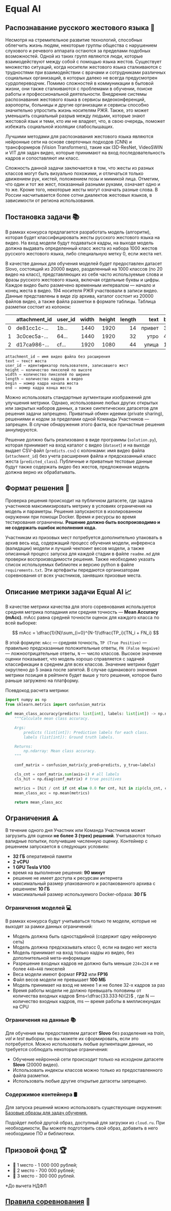 # Equal AI
## Распознавание русского жестового языка 🧏

Несмотря на стремительное развитие технологий, способных облегчить жизнь людям, некоторые группы общества с нарушением слухового и речевого аппарата остаются за пределами подобных возможностей. Одной из таких групп являются люди, которые взаимодействуют между собой с помощью языка жестов. Существует множество ситуаций, когда носители жестового языка сталкиваются с трудностями при взаимодействии с врачами и сотрудниками различных социальных организаций, в которых далеко не всегда предусмотрен сурдопереводчик. Помимо сложностей в коммуникации в бытовой жизни, они также сталкиваются с проблемами в обучении, поиске работы и профессиональной деятельности. Внедрение системы распознавания жестового языка в сервисы видеоконференций, аэропорты, больницы и другие организации и сервисы способно значительно упростить жизнь носителям РЖЯ. Также, это может уменьшить социальный разрыв между людьми, которые знают жестовой язык и теми, кто им не владеет, что, в свою очередь, поможет избежать социальной изоляции слабослышащих.

Лучшими методами для распознавания жестового языка являются нейронные сети на основе сверточных подходов (CNN) и трансформеров (Vision Transformers), такие как I3D-ResNet, VideoSWIN и VIT для задач видео, которые принимают на вход последовательность кадров и сопоставляют им класс.

Сложность данной задачи заключается в том, что жесты из разных классов могут быть визуально похожими, и отличаться только движением рук, кистей, положением позы и мимикой лица. Отметим, что один и тот же жест, показанный разными руками, означает одно и то же. Кроме того, некоторые жесты могут означать разные слова. В России насчитывается более сотни диалектов жестовых языков, в зависимости от региона использования.

## Постановка задачи 📚

В рамках конкурса предлагается разработать модель (алгоритм), которая будет классифицировать жесты русского жестового языка на видео. На вход модели будут подаваться кадры, на выходе модель должна выдавать определенный класс жеста из набора 1000 жестов русского жестового языка, либо специальную метку 0, если жеста нет.

В качестве данных для обучения моделей будет предоставлен датасет Slovo, состоящий из 20000 видео, разделенный на 1000 классов (по 20 видео на класс), представляющих из себя часто используемые слова и фразы русского жестового языка, включая отдельные буквы и цифры. Каждое видео было размечено временным интервалом — начало и конец жеста в видео. 194 носителя РЖЯ участвовали в записи видео. Данные представлены в виде zip архива, каталог состоит из 20000 файлов видео, а также файла разметки в формате таблицы. Таблица разметки состоит из колонок:

|    | attachment_id | user_id | width | height | length |  text  | begin | end |
|---:|:--------------|:--------|------:|-------:|-------:|-------:|:------|:----|
|  0 | de81cc1c-...  | 1b...   |  1440 |   1920 |     14 | привет | 30    | 45  |
|  1 | 3c0cec5a-...  | 64...   |  1440 |   1920 |     32 |   утро | 43    | 66  |
|  2 | d17ca986-...  | cf...   |  1920 |   1080 |     44 |  улица | 12    | 31  |


```
attachment_id — имя видео файла без расширения
text — текст жеста
user_id — идентификатор пользователя, записавшего жест
height — количество пикселей по высоте
width — количество пикселей по ширине
length — количество кадров в видео
begin — номер кадра начала жеста
end — номер кадра конца жеста
```

Можно использовать стандартные аугментации изображений для улучшения метрики. Однако, использование любых других открытых или закрытых наборов данных, а также синтетических датасетов для решения задачи запрещено. Приватный обмен идеями (private sharing), решениями и кодом за пределами одной Команды Участников — запрещен. В случае обнаружения этого факта, все причастные решения аннулируются.

Решение должно быть реализовано в виде программы (`solution.py`), которая принимает на вход каталог с видео (`dataset`) и на выходе выдает CSV-файл (`predicts.csv`) с колонками: имя видео файла (`attachment_id`) без учета расширения файла и предсказанный класс жеста (`predicted_class`). Публичные и приватные тестовые данные будут также содержать видео без жестов, предложенная модель должна верно их обрабатывать.

## Формат решения 🚀

Проверка решения происходит на публичном датасете, где задача участников максимизировать метрику в условиях ограничения на модель и параметры. Решения запускаются в изолированном окружении при помощи Docker. Время и ресурсы во время тестирования ограничены. **Решение должно быть воспроизводимо и не содержать ошибок исполнения кода.**

Участникам из призовых мест потребуется дополнительно упаковать в архив весь код, содержащий процесс обучения модели, инференса (валидации) модели и лучший чекпоинт весов модели, а также описанный процесс запуска для каждой стадии в файле `readme.md` для проверки воспроизводимости решения. Также необходимо указать список используемых библиотек и версию python в файле `requirements.txt`. Эти артефакты передаются организаторам соревнования от всех участников, занявших призовые места.

## Описание метрики задачи Equal AI 📈

В качестве метрики качества для этого соревнования используется средняя метрика попадания или средняя точность — **Mean Accuracy (mAcc)**. mAcc равна средней точности оценок для каждого класса по всей выборке:


$$ mAcc = \dfrac{1}{N}\sum_{i=0}^{N-1}\dfrac{TP_i}{TN_i + FN_i} $$

В этой формуле: `mAcc` — средняя точность, `TP (True Positive)` — правильно предсказанные положительные ответы, `FN (False Negaive)` — ложноотрицательные ответы, `N` — число классов.
Высокое значение оценки показывает, что модель хорошо справляется с задачей классификации в среднем для всех классов. Значение метрики будет округлено до 5 знака после запятой. В случае одинакового значения метрики позиция в рейтинге будет выше у того решения, которое было раньше загружено на платформу.

Псевдокод расчета метрики:
```python
import numpy as np
from sklearn.metrics import confusion_matrix

def mean_class_accuracy(predicts: list[int], labels: list[int]) -> np.ndarray:
    """Calculate mean class accuracy.

    Args:
        predicts (list[int]): Prediction labels for each class.
        labels (list[int]): Ground truth labels.

    Returns:
        np.ndarray: Mean class accuracy.
    """

    conf_matrix = confusion_matrix(y_pred=predicts, y_true=labels)

    cls_cnt = conf_matrix.sum(axis=1) # all labels
    cls_hit = np.diag(conf_matrix) # true positives

    metrics = [hit / cnt if cnt else 0.0 for cnt, hit in zip(cls_cnt, cls_hit)]
    mean_class_acc = np.mean(metrics)

    return mean_class_acc
```

## Ограничения ⚠️

В течение одного дня Участник или Команда Участников может загрузить для оценки **не более 3 (трех) решений**. Учитываются только валидные попытки, получившие численную оценку.
Контейнер с решением запускается в следующих условиях:
- **32 ГБ** оперативной памяти
- **2 vCPU**
- **1 GPU Tesla V100**
- время на выполнение решения: **90 минут**
- решение не имеет доступа к ресурсам интернета
- максимальный размер упакованного и распакованного архива с решением: **10 ГБ**
- максимальный размер используемого Docker-образа: **30 ГБ**

### Ограничения моделей 💻

В рамках конкурса будут учитываться только те модели, которые не выходят за рамки данных ограничений:
- Модель должна быть одностадийной (содержит одну нейронную сеть)
- Модель должна предсказывать класс 0, если на видео нет жеста
- Модель принимает на вход только кадры из видео, без дополнительной мета-информации
- Разрешение входных кадров не должно быть меньше `224✕224` и не более `448✕448` пикселей
- Веса модели имеют формат **FP32** или **FP16**
- Файл весов модели не превышает **100 МБ**
- Модель принимает на вход не менее 1 и не более 32-х кадров за раз
- Время работы модели не должно превышать половины от количества входных кадров $ms<\dfrac{33.333⋅N}{2}$ , где N — количество входных кадров, ms — время работы в миллисекундах на CPU

### Ограничения на данные 📚

Для обучения мы предоставляем датасет **Slovo** без разделения на _train_, _val_ и _test_ выборки, но вы можете их сформировать, если это потребуется. Можно использовать любые аугментации данных, но требуется соблюдать некоторые ограничения:
- Обучение нейронной сети происходит только на исходном датасете **Slovo** (20000 видео).
- Использовать индексы классов можно только из предоставленного файла разметки.
- Использовать любые другие открытые датасеты запрещено.

### Содержимое контейнера 🛢

Для запуска решений можно использовать существующие окружения: [Базовые образы для задач обучения.](https://docs.sbercloud.ru/aicloud/mlspace/concepts/environments__basic-images-for-training.html)

Подойдет любой другой образ, доступный для загрузки из `cloud.ru`. При необходимости, Вы можете подготовить свой образ, добавить в него необходимое ПО и библиотеки.

## Призовой фонд 🏆

- 🥇 1 место - 1 000 000 рублей;
- 🥈 2 место - 700 000 рублей;
- 🥉 3 место - 300 000 рублей.

*До вычета НДФЛ

## <a href="https://dsworks.s3pd01.sbercloud.ru/foraij23/Rules_AIJ_Contest_2023_ru.pdf" target="_blank">Правила соревнования</a> 📃